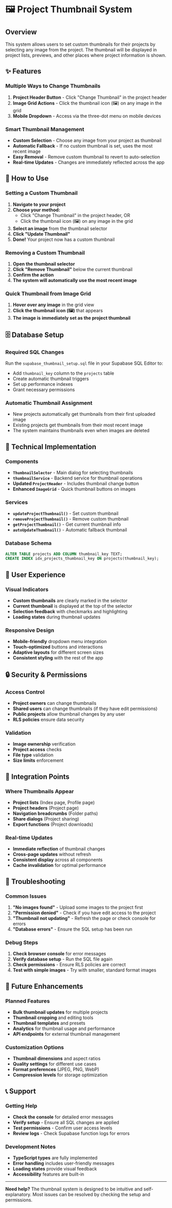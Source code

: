 # 🖼️ Project Thumbnail System

## Overview
This system allows users to set custom thumbnails for their projects by selecting any image from the project. The thumbnail will be displayed in project lists, previews, and other places where project information is shown.

## ✨ Features

### **Multiple Ways to Change Thumbnails**
1. **Project Header Button** - Click "Change Thumbnail" in the project header
2. **Image Grid Actions** - Click the thumbnail icon (🖼️) on any image in the grid
3. **Mobile Dropdown** - Access via the three-dot menu on mobile devices

### **Smart Thumbnail Management**
- **Custom Selection** - Choose any image from your project as thumbnail
- **Automatic Fallback** - If no custom thumbnail is set, uses the most recent image
- **Easy Removal** - Remove custom thumbnail to revert to auto-selection
- **Real-time Updates** - Changes are immediately reflected across the app

## 🚀 How to Use

### **Setting a Custom Thumbnail**
1. **Navigate to your project**
2. **Choose your method:**
   - Click "Change Thumbnail" in the project header, OR
   - Click the thumbnail icon (🖼️) on any image in the grid
3. **Select an image** from the thumbnail selector
4. **Click "Update Thumbnail"**
5. **Done!** Your project now has a custom thumbnail

### **Removing a Custom Thumbnail**
1. **Open the thumbnail selector**
2. **Click "Remove Thumbnail"** below the current thumbnail
3. **Confirm the action**
4. **The system will automatically use the most recent image**

### **Quick Thumbnail from Image Grid**
1. **Hover over any image** in the grid view
2. **Click the thumbnail icon (🖼️)** that appears
3. **The image is immediately set as the project thumbnail**

## 🗄️ Database Setup

### **Required SQL Changes**
Run the `supabase_thumbnail_setup.sql` file in your Supabase SQL Editor to:
- Add `thumbnail_key` column to the `projects` table
- Create automatic thumbnail triggers
- Set up performance indexes
- Grant necessary permissions

### **Automatic Thumbnail Assignment**
- New projects automatically get thumbnails from their first uploaded image
- Existing projects get thumbnails from their most recent image
- The system maintains thumbnails even when images are deleted

## 🔧 Technical Implementation

### **Components**
- **`ThumbnailSelector`** - Main dialog for selecting thumbnails
- **`thumbnailService`** - Backend service for thumbnail operations
- **Updated `ProjectHeader`** - Includes thumbnail change button
- **Enhanced `ImageGrid`** - Quick thumbnail buttons on images

### **Services**
- **`updateProjectThumbnail()`** - Set custom thumbnail
- **`removeProjectThumbnail()`** - Remove custom thumbnail
- **`getProjectThumbnail()`** - Get current thumbnail info
- **`autoUpdateThumbnail()`** - Automatic fallback thumbnail

### **Database Schema**
```sql
ALTER TABLE projects ADD COLUMN thumbnail_key TEXT;
CREATE INDEX idx_projects_thumbnail_key ON projects(thumbnail_key);
```

## 🎨 User Experience

### **Visual Indicators**
- **Custom thumbnails** are clearly marked in the selector
- **Current thumbnail** is displayed at the top of the selector
- **Selection feedback** with checkmarks and highlighting
- **Loading states** during thumbnail updates

### **Responsive Design**
- **Mobile-friendly** dropdown menu integration
- **Touch-optimized** buttons and interactions
- **Adaptive layouts** for different screen sizes
- **Consistent styling** with the rest of the app

## 🔒 Security & Permissions

### **Access Control**
- **Project owners** can change thumbnails
- **Shared users** can change thumbnails (if they have edit permissions)
- **Public projects** allow thumbnail changes by any user
- **RLS policies** ensure data security

### **Validation**
- **Image ownership** verification
- **Project access** checks
- **File type** validation
- **Size limits** enforcement

## 📱 Integration Points

### **Where Thumbnails Appear**
- **Project lists** (Index page, Profile page)
- **Project headers** (Project page)
- **Navigation breadcrumbs** (Folder paths)
- **Share dialogs** (Project sharing)
- **Export functions** (Project downloads)

### **Real-time Updates**
- **Immediate reflection** of thumbnail changes
- **Cross-page updates** without refresh
- **Consistent display** across all components
- **Cache invalidation** for optimal performance

## 🐛 Troubleshooting

### **Common Issues**
1. **"No images found"** - Upload some images to the project first
2. **"Permission denied"** - Check if you have edit access to the project
3. **"Thumbnail not updating"** - Refresh the page or check console for errors
4. **"Database errors"** - Ensure the SQL setup has been run

### **Debug Steps**
1. **Check browser console** for error messages
2. **Verify database setup** - Run the SQL file again
3. **Check permissions** - Ensure RLS policies are correct
4. **Test with simple images** - Try with smaller, standard format images

## 🚀 Future Enhancements

### **Planned Features**
- **Bulk thumbnail updates** for multiple projects
- **Thumbnail cropping** and editing tools
- **Thumbnail templates** and presets
- **Analytics** for thumbnail usage and performance
- **API endpoints** for external thumbnail management

### **Customization Options**
- **Thumbnail dimensions** and aspect ratios
- **Quality settings** for different use cases
- **Format preferences** (JPEG, PNG, WebP)
- **Compression levels** for storage optimization

## 📞 Support

### **Getting Help**
- **Check the console** for detailed error messages
- **Verify setup** - Ensure all SQL changes are applied
- **Test permissions** - Confirm user access levels
- **Review logs** - Check Supabase function logs for errors

### **Development Notes**
- **TypeScript types** are fully implemented
- **Error handling** includes user-friendly messages
- **Loading states** provide visual feedback
- **Accessibility** features are built-in

---

**Need help?** The thumbnail system is designed to be intuitive and self-explanatory. Most issues can be resolved by checking the setup and permissions.
